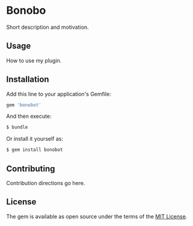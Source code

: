 # Bonobo
Short description and motivation.

## Usage
How to use my plugin.

## Installation
Add this line to your application's Gemfile:

```ruby
gem 'bonobot'
```

And then execute:
```bash
$ bundle
```

Or install it yourself as:
```bash
$ gem install bonobot
```

## Contributing
Contribution directions go here.

## License
The gem is available as open source under the terms of the [MIT License](https://opensource.org/licenses/MIT).
